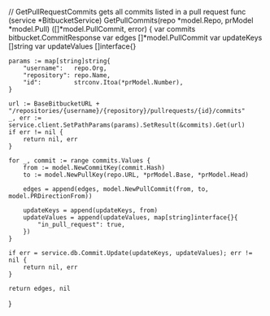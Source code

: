 // GetPullRequestCommits gets all commits listed in a pull request
func (service *BitbucketService) GetPullCommits(repo *model.Repo, prModel *model.Pull) ([]*model.PullCommit, error) {
	var commits bitbucket.CommitResponse
	var edges []*model.PullCommit
	var updateKeys []string
	var updateValues []interface{}

	params := map[string]string{
		"username":   repo.Org,
		"repository": repo.Name,
		"id":         strconv.Itoa(*prModel.Number),
	}

	url := BaseBitbucketURL + "/repositories/{username}/{repository}/pullrequests/{id}/commits"
	_, err := service.client.SetPathParams(params).SetResult(&commits).Get(url)
	if err != nil {
		return nil, err
	}

	for _, commit := range commits.Values {
		from := model.NewCommitKey(commit.Hash)
		to := model.NewPullKey(repo.URL, *prModel.Base, *prModel.Head)

		edges = append(edges, model.NewPullCommit(from, to, model.PRDirectionFrom))

		updateKeys = append(updateKeys, from)
		updateValues = append(updateValues, map[string]interface{}{
			"in_pull_request": true,
		})
	}

	if err = service.db.Commit.Update(updateKeys, updateValues); err != nil {
		return nil, err
	}

	return edges, nil
}
